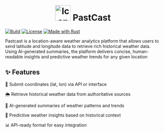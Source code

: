 <h1 align="center"><img width="50" height="50" alt="IconOnly_Transparent_NoBuffer" src="https://github.com/user-attachments/assets/5107d943-8a58-49a5-b088-ed9262310586" /> PastCast</h1>

[![Build](https://github.com/hkls/pastcast/actions/workflows/rust.yml/badge.svg)](https://github.com/hkls/pastcast/actions/workflows/rust.yml)
[![License](https://img.shields.io/badge/license-BSD%203--Clause-blue.svg)](LICENSE)
[![Made with Rust](https://img.shields.io/badge/Made%20with-Rust-orange)](https://www.rust-lang.org/)


Pastcast is a location-aware weather analytics platform that allows users to send latitude and longitude data to retrieve rich historical weather data. Using AI-generated summaries, the platform delivers concise, human-readable insights and predictive weather trends for any given location


## ✨ Features

📍 Submit coordinates (lat, lon) via API or interface

🌦 Retrieve historical weather data from authoritative sources

🤖 AI-generated summaries of weather patterns and trends

🔮 Predictive weather insights based on historical context

📊 API-ready format for easy integration
